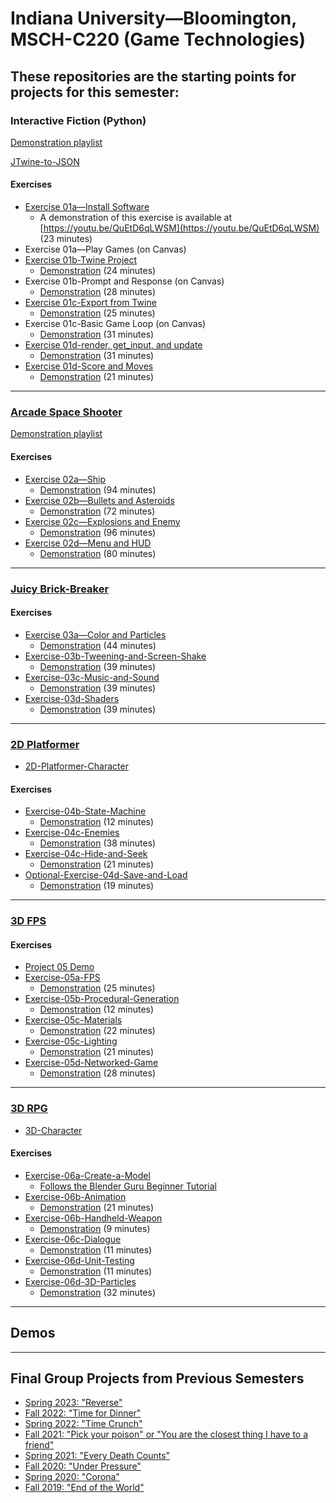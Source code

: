 # Indiana University—Bloomington, MSCH-C220 (Game Technologies)

## These repositories are the starting points for projects for this semester:
### Interactive Fiction (Python) 

[Demonstration playlist](https://www.youtube.com/playlist?list=PL3V-_hJz2cV8NdPyy3a3r3bCbloI0rwXH)

[JTwine-to-JSON](https://github.com/BL-MSCH-C220/JTwine-to-JSON)

#### Exercises
 - [Exercise 01a—Install Software](https://github.com/BL-MSCH-C220/Exercise-01a-Install-Software)
   - A demonstration of this exercise is available at [https://youtu.be/QuEtD6qLWSM](https://youtu.be/QuEtD6qLWSM) (23 minutes)
 - Exercise 01a—Play Games (on Canvas)
 - [Exercise 01b-Twine Project](https://github.com/BL-MSCH-C220/Exercise-01b-Twine-Project)
   - [Demonstration](https://youtu.be/yk6IIrzJfVA) (24 minutes)
 - Exercise 01b-Prompt and Response (on Canvas)
   - [Demonstration](https://youtu.be/FGNKWgmEVic) (28 minutes)
 - [Exercise 01c-Export from Twine](https://github.com/BL-MSCH-C220/Exercise-01c-Export-from-Twine)
   - [Demonstration](https://youtu.be/sT3gL7J6c5Q) (25 minutes)
 - Exercise 01c-Basic Game Loop (on Canvas)
   - [Demonstration](https://youtu.be/O2_iBZxEx0s) (31 minutes)
 - [Exercise 01d-render, get_input, and update](https://github.com/BL-MSCH-C220/Exercise-01d-render-get_input-update)
   - [Demonstration](https://youtu.be/5-eSseFnTws) (31 minutes)
 - [Exercise 01d-Score and Moves](https://github.com/BL-MSCH-C220/Exercise-01d-Score-and-Moves)
   - [Demonstration](https://youtu.be/L5vKt-k9AOs) (21 minutes)

---

### [Arcade Space Shooter](https://github.com/BL-MSCH-C220/02-Space-Shooter) 

[Demonstration playlist](https://www.youtube.com/playlist?list=PL3V-_hJz2cV_i6MrJZMu6LCOUhO67WA6z)

#### Exercises
 - [Exercise 02a—Ship](https://github.com/BL-MSCH-C220/Exercise-02a-Ship)
   - [Demonstration](https://youtu.be/rVAZ---1Aus) (94 minutes)
 - [Exercise 02b—Bullets and Asteroids](https://github.com/BL-MSCH-C220/Exercise-02b-Bullets-and-Asteroids)
   - [Demonstration](https://youtu.be/21mEssMhOhQ) (72 minutes)
 - [Exercise 02c—Explosions and Enemy](https://github.com/BL-MSCH-C220/Exercise-02c-Explosions-and-Enemy)
   - [Demonstration](https://youtu.be/wsiN_nkF3Nw) (96 minutes)
 - [Exercise 02d—Menu and HUD](https://github.com/BL-MSCH-C220/Exercise-02d-Menu-and-HUD)
   - [Demonstration](https://youtu.be/IszylhrOXk8) (80 minutes)

---

### [Juicy Brick-Breaker](https://github.com/BL-MSCH-C220/03-Juicy-Brick-Breaker)

#### Exercises
 - [Exercise 03a—Color and Particles](https://github.com/BL-MSCH-C220/Exercise-03a-Color-and-Particles)
   - [Demonstration](https://youtu.be/t6AFCsJlIok) (44 minutes)
 - [Exercise-03b-Tweening-and-Screen-Shake](https://github.com/BL-MSCH-C220/Exercise-03b-Tweening-and-Screen-Shake)
   - [Demonstration](https://youtu.be/rNa0Wk2KZN0) (39 minutes)
 - [Exercise-03c-Music-and-Sound](https://github.com/BL-MSCH-C220/Exercise-03c-Music-and-Sound)
   - [Demonstration](https://youtu.be/gfhskDcihjg) (39 minutes)
 - [Exercise-03d-Shaders](https://github.com/BL-MSCH-C220/Exercise-03d-Shaders)
   - [Demonstration](https://youtu.be/6hrpde-AzX8) (39 minutes)

---

### [2D Platformer](https://github.com/BL-MSCH-C220/04-2D-Platformer) 
   - [2D-Platformer-Character](https://github.com/BL-MSCH-C220/2D-Platformer-Character)

#### Exercises
   - [Exercise-04b-State-Machine](https://github.com/BL-MSCH-C220/Exercise-04b-State-Machine)
     - [Demonstration](https://www.youtube.com/watch?v=d9I96qieMP8) (12 minutes)
   - [Exercise-04c-Enemies](https://github.com/BL-MSCH-C220/Exercise-04c-Enemies)
     - [Demonstration](https://youtu.be/0ovTabp_jEs) (38 minutes)
   - [Exercise-04c-Hide-and-Seek](https://github.com/BL-MSCH-C220/Exercise-04d-Tilemap-Coins)
     - [Demonstration](https://youtu.be/uCh7VhG-yr4) (21 minutes)
   - [Optional-Exercise-04d-Save-and-Load](https://github.com/BL-MSCH-C220/Optional-Exercise-04d-Save-and-Load)
     - [Demonstration](https://youtu.be/WSBgQ3PBmbA) (19 minutes)
 
---

### [3D FPS](https://github.com/BL-MSCH-C220/05-3D-FPS)

#### Exercises
   - [Project 05 Demo](https://github.com/BL-MSCH-C220/Project-05-Demo)
   - [Exercise-05a-FPS](https://github.com/BL-MSCH-C220/Exercise-05a-FPS)
     - [Demonstration](https://www.youtube.com/watch?v=0sw4W00UjdY) (25 minutes)
   - [Exercise-05b-Procedural-Generation](https://github.com/BL-MSCH-C220/Exercise-05b-Procedural-Generation)
     - [Demonstration](https://youtu.be/oBUbfpzvs6Y) (12 minutes)
   - [Exercise-05c-Materials](https://github.com/BL-MSCH-C220/Exercise-05c-Materials)
     - [Demonstration](https://youtu.be/GFVtBFf6OyI) (22 minutes)
   - [Exercise-05c-Lighting](https://github.com/BL-MSCH-C220/Exercise-05c-Lighting)
     - [Demonstration](https://youtu.be/i13v3jhP3qY) (21 minutes)
   - [Exercise-05d-Networked-Game](https://github.com/BL-MSCH-C220/Exercise-05d-Networked-Game)
     - [Demonstration](https://youtu.be/QlKtFpAqYTw) (28 minutes)

---

### [3D RPG](https://github.com/BL-MSCH-C220/06-3D-RPG)
   - [3D-Character](https://github.com/BL-MSCH-C220/3D-Character)

#### Exercises
   - [Exercise-06a-Create-a-Model](https://github.com/BL-MSCH-C220/Exercise-06a-Create-a-Model)
     - [Follows the Blender Guru Beginner Tutorial](https://www.youtube.com/watch?v=nIoXOplUvAw&list=PLjEaoINr3zgFX8ZsChQVQsuDSjEqdWMAD)
   - [Exercise-06b-Animation](https://github.com/BL-MSCH-C220/Exercise-06b-Animation)
     - [Demonstration](https://youtu.be/MWV7BwZKxo8) (21 minutes)
   - [Exercise-06b-Handheld-Weapon](https://github.com/BL-MSCH-C220/Exercise-06b-Handheld-Weapon)
     - [Demonstration](https://youtu.be/QyioUMnDEok) (9 minutes)
   - [Exercise-06c-Dialogue](https://github.com/BL-MSCH-C220/Exercise-06c-Dialogue)
     - [Demonstration](https://youtu.be/cko2j647EfM) (11 minutes)
   - [Exercise-06d-Unit-Testing](https://github.com/BL-MSCH-C220/Exercise-06d-Unit-Testing)
     - [Demonstration](https://youtu.be/aO12pB2T5XA) (11 minutes)
   - [Exercise-06d-3D-Particles](https://github.com/BL-MSCH-C220/Exercise-06d-3D-Particles-Animation)
     - [Demonstration](https://youtu.be/0CytaWMH64E) (32 minutes)
 
---

## Demos
 <!---
   - [Star Control Demo](https://github.com/BL-MSCH-C220/Demo-Star-Control)
   - [Juicy Brick Breaker Demo](https://github.com/BL-MSCH-C220/Demo-Juicy-Breakout)
   - [Mario Demo](https://github.com/BL-MSCH-C220/Demo-Mario)
   - [Doom Demo](https://github.com/BL-MSCH-C220/Demo-Doom)
   - [Day-Night 3D Demo](https://github.com/BL-MSCH-C220/Demo-Day-Night-3D)
   - [Inventory Demo](https://github.com/BL-MSCH-C220/Demo-Inventory)
   - [Godot Shader Demo](https://github.com/BL-MSCH-C220/Demo-Shaders)
   - [Procedural Generation Demos](https://github.com/BL-MSCH-C220/Demo-Procedural-Generation)
 --->

---

 ## Final Group Projects from Previous Semesters
 - [Spring 2023: "Reverse"](https://github.com/BL-MSCH-C220/Final-Projects-S23)
 - [Fall 2022: "Time for Dinner"](https://github.com/BL-MSCH-C220/Final-Projects-F22)
 - [Spring 2022: "Time Crunch"](https://github.com/BL-MSCH-C220/Final-Projects-S22)
 - [Fall 2021: "Pick your poison" or "You are the closest thing I have to a friend"](https://github.com/BL-MSCH-C220/Final-Projects-F21)
 - [Spring 2021: "Every Death Counts"](https://github.com/BL-MSCH-C220/Final-Projects-S21)
 - [Fall 2020: "Under Pressure"](https://github.com/BL-MSCH-C220/Final-Projects-F20)
 - [Spring 2020: "Corona"](https://github.com/BL-MSCH-C220/Final-Projects-S20)
 - [Fall 2019: "End of the World"](https://github.com/BL-MSCH-C220/Final-Projects-F19)

